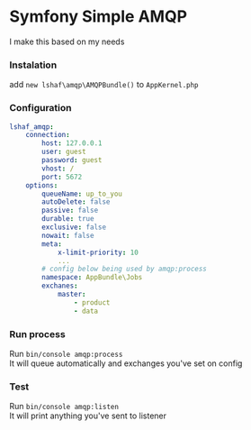 # Symfony Simple AMQP

I make this based on my needs

### Instalation

add `new lshaf\amqp\AMQPBundle()` to `AppKernel.php`

### Configuration
```yml
lshaf_amqp:
	connection:
		host: 127.0.0.1
		user: guest
		password: guest
		vhost: /
		port: 5672
	options:
		queueName: up_to_you
		autoDelete: false
		passive: false
		durable: true
		exclusive: false
		nowait: false
		meta:
			x-limit-priority: 10
			...
		# config below being used by amqp:process
		namespace: AppBundle\Jobs
		exchanes:
			master:
				- product
				- data
```

### Run process

Run `bin/console amqp:process`  
It will queue automatically and exchanges you've set on config

### Test

Run `bin/console amqp:listen`  
It will print anything you've sent to listener

